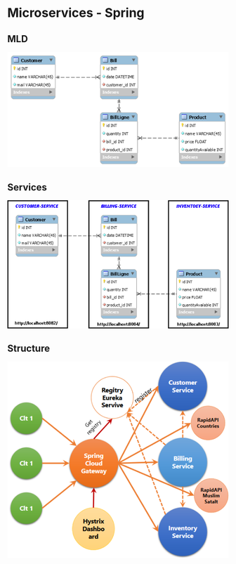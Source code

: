 # Microservices - Spring

## MLD
![alt text](https://github.com/Medomane/Microservices-1/blob/master/MLD-TP1.png?raw=true)

## Services
![alt text](https://github.com/Medomane/Microservices-1/blob/master/Services.png?raw=true)

## Structure
![alt text](https://github.com/Medomane/Microservices-1/blob/master/Structure.png?raw=true)
